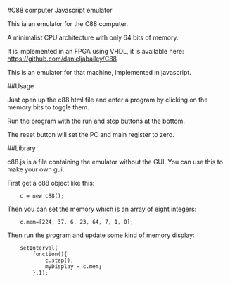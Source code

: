 #C88 computer Javascript emulator

This ia an emulator for the C88 computer.

A minimalist CPU architecture with only 64 bits of memory.

It is implemented in an FPGA using VHDL, it is available here: https://github.com/danieljabailey/C88

This is an emulator for that machine, implemented in javascript.

##Usage

Just open up the c88.html file and enter a program by clicking on the memory bits to toggle them.

Run the program with the run and step buttons at the bottom.

The reset button will set the PC and main register to zero.

##Library

c88.js is a file containing the emulator without the GUI.
You can use this to make your own gui.

First get a c88 object like this:

```
	c = new c88();
```

Then you can set the memory which is an array of eight integers:
```
	c.mem=[224, 37, 6, 23, 64, 7, 1, 0];
```

Then run the program and update some kind of memory display:
```
	setInterval(
		function(){
			c.step();
			myDisplay = c.mem;
		},1);
```

